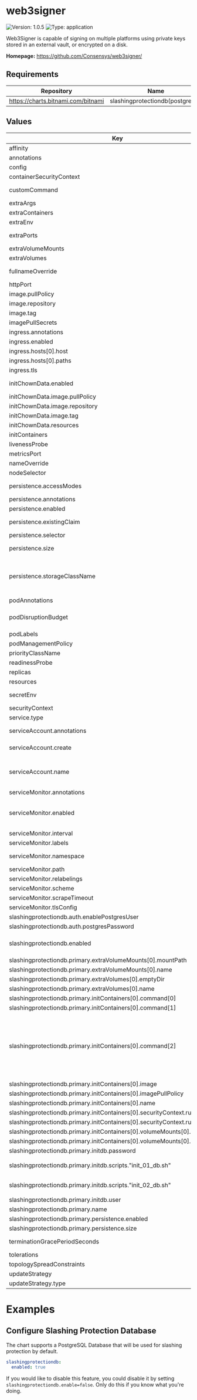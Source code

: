 
# web3signer

![Version: 1.0.5](https://img.shields.io/badge/Version-1.0.5-informational?style=flat-square) ![Type: application](https://img.shields.io/badge/Type-application-informational?style=flat-square)

Web3Signer is capable of signing on multiple platforms using private keys stored in an external vault, or encrypted on a disk.

**Homepage:** <https://github.com/Consensys/web3signer/>

## Requirements

| Repository | Name | Version |
|------------|------|---------|
| https://charts.bitnami.com/bitnami | slashingprotectiondb(postgresql) | 12.x.x |

## Values

| Key | Type | Default | Description |
|-----|------|---------|-------------|
| affinity | object | `{}` | Affinity configuration for pods |
| annotations | object | `{}` | Annotations for the StatefulSet |
| config | string | See `values.yaml` | Config file |
| containerSecurityContext | object | See `values.yaml` | The security context for containers |
| customCommand | list | `[]` | Command replacement for the web3signer container |
| extraArgs | list | `[]` | Extra args for the web3signer container |
| extraContainers | list | `[]` | Additional containers |
| extraEnv | list | `[]` | Additional env variables |
| extraPorts | list | `[]` | Additional ports. Useful when using extraContainers |
| extraVolumeMounts | list | `[]` | Additional volume mounts |
| extraVolumes | list | `[]` | Additional volumes |
| fullnameOverride | string | `""` | Overrides the chart's computed fullname |
| httpPort | int | `9000` |  |
| image.pullPolicy | string | `"IfNotPresent"` | web3signer container pull policy |
| image.repository | string | `"consensys/web3signer"` | web3signer container image repository |
| image.tag | string | `"latest"` | web3signer container image tag |
| imagePullSecrets | list | `[]` | Image pull secrets for Docker images |
| ingress.annotations | object | `{}` | Annotations for Ingress |
| ingress.enabled | bool | `false` | Ingress resource for the HTTP API |
| ingress.hosts[0].host | string | `"chart-example.local"` |  |
| ingress.hosts[0].paths | list | `[]` |  |
| ingress.tls | list | `[]` | Ingress TLS |
| initChownData.enabled | bool | `true` | Init container to set the correct permissions to access data directories |
| initChownData.image.pullPolicy | string | `"IfNotPresent"` | Container pull policy |
| initChownData.image.repository | string | `"busybox"` | Container repository |
| initChownData.image.tag | string | `"1.34.1"` | Container tag |
| initChownData.resources | object | `{}` | Resource requests and limits |
| initContainers | list | `[]` | Additional init containers |
| livenessProbe | object | See `values.yaml` | Liveness probe |
| metricsPort | int | `9001` |  |
| nameOverride | string | `""` | Overrides the chart's name |
| nodeSelector | object | `{}` | Node selector for pods |
| persistence.accessModes | list | `["ReadWriteOnce"]` | Access mode for the volume claim template |
| persistence.annotations | object | `{}` | Annotations for volume claim template |
| persistence.enabled | bool | `true` | Uses an EmptyDir when not enabled |
| persistence.existingClaim | string | `nil` | Use an existing PVC when persistence.enabled |
| persistence.selector | object | `{}` | Selector for volume claim template |
| persistence.size | string | `"1Gi"` | Requested size for volume claim template |
| persistence.storageClassName | string | `nil` | Use a specific storage class E.g 'local-path' for local storage to achieve best performance Read more (https://github.com/rancher/local-path-provisioner) |
| podAnnotations | object | `{}` | Pod annotations |
| podDisruptionBudget | object | `{}` | Define the PodDisruptionBudget spec If not set then a PodDisruptionBudget will not be created |
| podLabels | object | `{}` | Pod labels |
| podManagementPolicy | string | `"OrderedReady"` | Pod management policy |
| priorityClassName | string | `nil` | Pod priority class |
| readinessProbe | object | See `values.yaml` | Readiness probe |
| replicas | int | `1` | Number of replicas |
| resources | object | `{}` | Resource requests and limits |
| secretEnv | object | `{}` | Additional env variables injected via a created secret |
| securityContext | object | See `values.yaml` | The security context for pods |
| service.type | string | `"ClusterIP"` | Service type |
| serviceAccount.annotations | object | `{}` | Annotations to add to the service account |
| serviceAccount.create | bool | `true` | Specifies whether a service account should be created |
| serviceAccount.name | string | `""` | The name of the service account to use. If not set and create is true, a name is generated using the fullname template |
| serviceMonitor.annotations | object | `{}` | Additional ServiceMonitor annotations |
| serviceMonitor.enabled | bool | `false` | If true, a ServiceMonitor CRD is created for a prometheus operator https://github.com/coreos/prometheus-operator |
| serviceMonitor.interval | string | `"1m"` | ServiceMonitor scrape interval |
| serviceMonitor.labels | object | `{}` | Additional ServiceMonitor labels |
| serviceMonitor.namespace | string | `nil` | Alternative namespace for ServiceMonitor |
| serviceMonitor.path | string | `"/metrics"` | Path to scrape |
| serviceMonitor.relabelings | list | `[]` | ServiceMonitor relabelings |
| serviceMonitor.scheme | string | `"http"` | ServiceMonitor scheme |
| serviceMonitor.scrapeTimeout | string | `"30s"` | ServiceMonitor scrape timeout |
| serviceMonitor.tlsConfig | object | `{}` | ServiceMonitor TLS configuration |
| slashingprotectiondb.auth.enablePostgresUser | bool | `true` |  |
| slashingprotectiondb.auth.postgresPassword | string | `"postgres"` |  |
| slashingprotectiondb.enabled | bool | `true` | If enabled a postgres chart will be deployed as a dependency to be used as a slashing protection database |
| slashingprotectiondb.primary.extraVolumeMounts[0].mountPath | string | `"/sql-scripts"` |  |
| slashingprotectiondb.primary.extraVolumeMounts[0].name | string | `"sql-scripts"` |  |
| slashingprotectiondb.primary.extraVolumes[0].emptyDir | object | `{}` |  |
| slashingprotectiondb.primary.extraVolumes[0].name | string | `"sql-scripts"` |  |
| slashingprotectiondb.primary.initContainers[0].command[0] | string | `"bash"` |  |
| slashingprotectiondb.primary.initContainers[0].command[1] | string | `"-cex"` |  |
| slashingprotectiondb.primary.initContainers[0].command[2] | string | `"cd /sql-scripts\nBASE_URL=\"https://raw.githubusercontent.com/ConsenSys/web3signer/master/slashing-protection/src/main/resources/migrations/postgresql\"\nMIGRATIONS=(\n    \"V00001__initial.sql\"\n    \"V00002__removeUniqueConstraints.sql\"\n    \"V00003__addLowWatermark.sql\"\n    \"V00004__addGenesisValidatorsRoot.sql\"\n    \"V00005__xnor_source_target_low_watermark.sql\"\n    \"V00006__signed_data_indexes.sql\"\n    \"V00007__add_db_version.sql\"\n    \"V00008__signed_data_unique_constraints.sql\"\n    \"V00009__upsert_validators.sql\"\n    \"V00010__validator_enabled_status.sql\"\n    \"V00011__bigint_indexes.sql\"\n    \"V00012__add_highwatermark_metadata.sql\"\n)\nfor MIGRATION in \"${MIGRATIONS[@]}\"; do\n    if [ ! -f \"/sql-scripts/$MIGRATION\" ]; then\n        wget \"$BASE_URL/$MIGRATION\"\n    fi\ndone\n"` |  |
| slashingprotectiondb.primary.initContainers[0].image | string | `"bash:latest"` |  |
| slashingprotectiondb.primary.initContainers[0].imagePullPolicy | string | `"IfNotPresent"` |  |
| slashingprotectiondb.primary.initContainers[0].name | string | `"init-sql-migration-scripts"` |  |
| slashingprotectiondb.primary.initContainers[0].securityContext.runAsNonRoot | bool | `false` |  |
| slashingprotectiondb.primary.initContainers[0].securityContext.runAsUser | int | `0` |  |
| slashingprotectiondb.primary.initContainers[0].volumeMounts[0].mountPath | string | `"/sql-scripts"` |  |
| slashingprotectiondb.primary.initContainers[0].volumeMounts[0].name | string | `"sql-scripts"` |  |
| slashingprotectiondb.primary.initdb.password | string | `"postgres"` |  |
| slashingprotectiondb.primary.initdb.scripts."init_01_db.sh" | string | `"#!/bin/sh\nexport PGPASSWORD=postgres\n\nDB_EXISTS=$(psql -U postgres -h 127.0.0.1 -t -c \"SELECT 1 FROM pg_database WHERE datname='web3signer'\")\nif [ -z \"$DB_EXISTS\" ]; then\n    psql -U postgres -h 127.0.0.1 -c \"CREATE DATABASE web3signer;\"\nfi\n"` |  |
| slashingprotectiondb.primary.initdb.scripts."init_02_db.sh" | string | `"#!/bin/sh\nexport PGPASSWORD=postgres\ncd /sql-scripts\nfor FILE in *.sql; do\n  COMPLETED_FILE=\"${FILE}.completed\"\n  if [ ! -f \"$COMPLETED_FILE\" ]; then\n    psql -U postgres -h 127.0.0.1 -d web3signer -f $FILE && touch \"$COMPLETED_FILE\"\n  fi\ndone\n"` |  |
| slashingprotectiondb.primary.initdb.user | string | `"postgres"` |  |
| slashingprotectiondb.primary.name | string | `"web3signer"` |  |
| slashingprotectiondb.primary.persistence.enabled | bool | `true` | Uses an EmptyDir when not enabled |
| slashingprotectiondb.primary.persistence.size | string | `"1Gi"` |  |
| terminationGracePeriodSeconds | int | `300` | How long to wait until the pod is forcefully terminated |
| tolerations | list | `[]` | Tolerations for pods |
| topologySpreadConstraints | list | `[]` | Topology Spread Constraints for pods |
| updateStrategy | object | `{"type":"RollingUpdate"}` | Update stategy for the Statefulset |
| updateStrategy.type | string | `"RollingUpdate"` | Update stategy type |

# Examples

## Configure Slashing Protection Database

The chart supports a PostgreSQL Database that will be used for slashing protection by default.

```yaml
slashingprotectiondb:
  enabled: true
```

If you would like to disable this feature, you could disable it by setting `slashingprotectiondb.enable=false`. Only do this if you know what you're doing.
